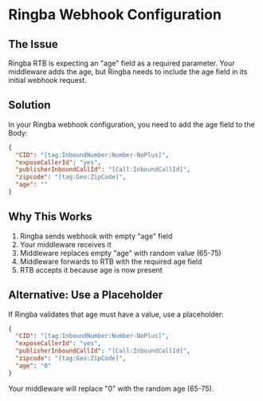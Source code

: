 # Ringba Webhook Configuration

## The Issue
Ringba RTB is expecting an "age" field as a required parameter. Your middleware adds the age, but Ringba needs to include the age field in its initial webhook request.

## Solution
In your Ringba webhook configuration, you need to add the age field to the Body:

```json
{
  "CID": "[tag:InboundNumber:Number-NoPlus]",
  "exposeCallerId": "yes",
  "publisherInboundCallId": "[Call:InboundCallId]",
  "zipcode": "[tag:Geo:ZipCode]",
  "age": ""
}
```

## Why This Works
1. Ringba sends webhook with empty "age" field
2. Your middleware receives it
3. Middleware replaces empty "age" with random value (65-75)
4. Middleware forwards to RTB with the required age field
5. RTB accepts it because age is now present

## Alternative: Use a Placeholder
If Ringba validates that age must have a value, use a placeholder:

```json
{
  "CID": "[tag:InboundNumber:Number-NoPlus]",
  "exposeCallerId": "yes",
  "publisherInboundCallId": "[Call:InboundCallId]",
  "zipcode": "[tag:Geo:ZipCode]",
  "age": "0"
}
```

Your middleware will replace "0" with the random age (65-75).